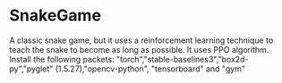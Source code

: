 # SnakeGame

A classic snake game, but it uses a reinforcement learning technique to teach the snake to become as long as possible.
It uses PPO algorithm.
Install the following packets: "torch","stable-baselines3","box2d-py","pyglet" (1.5.27),"opencv-python", "tensorboard" and "gym"
